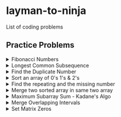 # layman-to-ninja
List of coding problems

## Practice Problems

<details><summary>Fibonacci Numbers</summary>

```Java
package org.example;

import java.util.Arrays;

public class FibonacciNumber {

    public static void main(String[] args) {
        int n = 7;
        // recursive solution
        System.out.println(fib_recursive(n));

        // Dynamic programming
        int[] dp_arr = new int[n+1];
        Arrays.fill(dp_arr, -1);
        System.out.println(fib_memoization(n, dp_arr));
    }

    public static int fib_recursive(int n) {
        // base case
        if(n <= 1) return n;

        // recursive call
        return fib_recursive(n-1) + fib_recursive(n-2);
    }

    public static int fib_memoization(int n, int[] dp) {
        // base case
        if(n <= 1) return n;

        // if dp arr has value; use that
        if(dp[n] != -1) return dp[n];

        // Compute and Memoize the answer
        dp[n] = fib_memoization(n-1, dp) + fib_memoization(n-2, dp);
        return dp[n]; // first memoize; then return
    }

}

```
</details>

<details><summary>Longest Common Subsequence</summary>

##### Description

> A subsequence of a string is a new string generated from the original string with some characters (can be none) deleted without changing the relative order of the remaining characters.
> 
> For example, `"ace"` is a subsequence of `"abcde"`.
> 
> A common subsequence of two strings is a subsequence that is common to both strings.
>
> **Example**<br>
> **Input:** text1 = "abcde", text2 = "ace"
> **Output:** 3  
> **Explanation:** The longest common subsequence is "ace" and its length is 3.

Leetcode Link : [https://leetcode.com/problems/longest-common-subsequence/](https://leetcode.com/problems/longest-common-subsequence/)

##### Recursive Tree

[![](https://mermaid.ink/img/pako:eNp1VNFOwyAU_RWCD9OIZtC9rCYmk0t_QB8xBluqi21Zus7EOP9d2kLHsHYP2849l3s4B_qNc1NonOK3Vu3e0RPIBtlncynxhsORC5D4asQeLBZD1PECjFvoDAALvJwBdKCcADEwXqb_eaX2e9AlMp-6rdQOlduqSi_W67Jcr0luKtOmF8vl8m6ky8aJRjc398dOfWi02CyO6OEvzHuYOvEnPDd1bZqxzMOqxJfX9EriaTEeLAaWDX9h0cNuBgy4OXTIlOjVHJpiagEaTZh6fOFMGix6jnCGzSwrvA2cjkGFmTCXUxACi3MSNA5KsCioLAoKknFU0JIELf6QRLlwOlPoXePM7yCKDJgXHdkvqNc-5wid6ernCOb3F0UQFaIAjihzNswMy9CM9uEoJN6raFMi8ZbFKlwhY5HdIvlHFkO-Y06Z39RqDCuML7TTDl555pybrgire9UUaG-QaW7t8-yPmG2xxT714f4iToAAJYIAI8J-M5L5C33Xs06f8RIjhAmudVurbWFfSN89Yi_Bu661xKn9Waj2Q2LZ_FjeYVeoToti25kWp6Wq9ppgdejM41eTT8DIgq2yb7faoT-_UNVYiw)](https://mermaid.live/edit#pako:eNp1VNFOwyAU_RWCD9OIZtC9rCYmk0t_QB8xBluqi21Zus7EOP9d2kLHsHYP2849l3s4B_qNc1NonOK3Vu3e0RPIBtlncynxhsORC5D4asQeLBZD1PECjFvoDAALvJwBdKCcADEwXqb_eaX2e9AlMp-6rdQOlduqSi_W67Jcr0luKtOmF8vl8m6ky8aJRjc398dOfWi02CyO6OEvzHuYOvEnPDd1bZqxzMOqxJfX9EriaTEeLAaWDX9h0cNuBgy4OXTIlOjVHJpiagEaTZh6fOFMGix6jnCGzSwrvA2cjkGFmTCXUxACi3MSNA5KsCioLAoKknFU0JIELf6QRLlwOlPoXePM7yCKDJgXHdkvqNc-5wid6ernCOb3F0UQFaIAjihzNswMy9CM9uEoJN6raFMi8ZbFKlwhY5HdIvlHFkO-Y06Z39RqDCuML7TTDl555pybrgire9UUaG-QaW7t8-yPmG2xxT714f4iToAAJYIAI8J-M5L5C33Xs06f8RIjhAmudVurbWFfSN89Yi_Bu661xKn9Waj2Q2LZ_FjeYVeoToti25kWp6Wq9ppgdejM41eTT8DIgq2yb7faoT-_UNVYiw)

##### Code

```Java
package org.example;

import java.util.Arrays;

public class LongestCommonSubsequence {

    public static void main(String[] args) {

        // input
        char[] str1 = "ACD".toCharArray();
        char[] str2 = "CED".toCharArray();

        // recursive solution
        System.out.println("Recursive solution: " + lcs_rec(0,0, str1, str2));

        // Dynamic programming solution
        int[][] dp_arr = new int[str1.length][str2.length];
        Arrays.stream(dp_arr).forEach(a -> Arrays.fill(a, -1));
        System.out.println("DP solution: " + lcs_memoization(0, 0, str1, str2, dp_arr));
        Arrays.stream(dp_arr).forEach(a -> Arrays.fill(a, -1));
        System.out.println("DP Top down: " + lcs_topdown(str1.length-1, str2.length-1, str1, str2, dp_arr));
    }

    private static int lcs_rec(int i, int j, char[] str1, char[] str2) {
        // base case
        if(i >= str1.length || j >= str2.length)
            return 0;

        // when both ith and jth char matches
        if(str1[i] == str2[j])
            return 1+lcs_rec(i+1, j+1, str1, str2);

        // when ith and jth char does not match
        int left = lcs_rec(i+1, j, str1, str2);
        int right = lcs_rec(i, j+1, str1, str2);
        return Math.max(left, right);
    }

    // This method solves problem in BottomUp approach as we go from 0..n
    private static int lcs_memoization(int i, int j, char[] str1, char[] str2, int[][] dp) {
        // base case
        if(i >= str1.length || j >= str2.length)
            return 0;

        // if dp arr state has changed, use that value
        if(dp[i][j] != -1)
            return dp[i][j];

        // when both ith and jth char matches
        if(str1[i] == str2[j])
            return dp[i][j] = 1 + lcs_memoization(i+1, j+1, str1, str2, dp);

        // when ith and jth char does not match
        int left = lcs_memoization(i+1, j, str1, str2, dp);
        int right = lcs_memoization(i, j+1, str1, str2, dp);
        return dp[i][j] = Math.max(left, right);
    }

    private static int lcs_topdown(int i, int j, char[] str1, char[] str2, int[][] dp) {
        // base case
        if(i < 0 || j < 0)
            return 0;

        // if dp arr state has changed, use that value
        if(dp[i][j] != -1)
            return dp[i][j];

        // when both ith and jth char matches
        if(str1[i] == str2[j])
            return dp[i][j] = 1 + lcs_memoization(i-1, j-1, str1, str2, dp);

        // when ith and jth char does not match
        int left = lcs_memoization(i-1, j, str1, str2, dp);
        int right = lcs_memoization(i, j-1, str1, str2, dp);
        return dp[i][j] = Math.max(left, right);
    }

}
```

> **Recursive solution:** O(n.2^m), where m is the length of the first string and n is the length of the second string.<br>
> **Dynamic Programming:** O(n*m)
</details>

<details>
<summary>Find the Duplicate Number</summary>

##### Description
> Given array of `n+1` numbers contains `[1,n]` inclusive and there is only single repeated number
>
> Example:
> Input: nums = [1,3,4,2,2]
> Output: 2

Leetcode link: [https://leetcode.com/problems/find-the-duplicate-number/](https://leetcode.com/problems/find-the-duplicate-number/)

Exxplnation video: [https://www.youtube.com/watch?v=32Ll35mhWg0&ab_channel=takeUforward](https://www.youtube.com/watch?v=32Ll35mhWg0&ab_channel=takeUforward)

##### Code

```Java
package org.example;

import java.util.Arrays;
import java.util.NoSuchElementException;

public class FindDuplicateNumber {

    public static void main(String[] args) {
        int[] arr = {1,3,5,2,8,4,7,6,7};
        System.out.println("Optimal solution with linkedlist " +
                "slow and fast pointer :" + findDuplicate(arr));
        System.out.println("Brute force solution with sorting: " + findDuplicate_brute_force(arr));
        System.out.println("Hash frequency count solution: " + findDuplicate_hash_frequency(arr));
    }

    private static int findDuplicate(int[] arr) {
        int slowPtr = arr[0];
        int fastPtr = arr[0];

        do {    // first collision in loop
            slowPtr = arr[slowPtr];
            fastPtr = arr[arr[fastPtr]];
        } while (slowPtr != fastPtr);

        // meet at the start of loop to find duplicate
        fastPtr = arr[0];
        while (slowPtr != fastPtr) {
            slowPtr = arr[slowPtr];
            fastPtr = arr[fastPtr];
        }
        return slowPtr;
    }

    private static int findDuplicate_brute_force(int[] arr) {
        Arrays.sort(arr);
        for(int i=0; i<arr.length-1; i++) {
            if(arr[i] == arr[i+1]) {
                return arr[i];
            }
        }
        throw new NoSuchElementException("No duplicate found");
    }

    private static int findDuplicate_hash_frequency(int[] arr) {
        int[] freq = new int[arr.length];
        Arrays.fill(freq, 0);
        for(int num: arr) {
            freq[num]++;
        }
        for(int i=0; i<freq.length; i++) {
            if(freq[i] == 2)
                return i;
        }
        throw new NoSuchElementException("No duplicate found");
    }
}
```
</details>

<details>
<summary>
Sort an array of 0's 1's & 2's</summary>

##### Description

> Given array of n elements with 0, 1 and 2. Sort the array in single pass.
> 
> This is variation of Dutch National Flag Algorithm using which we can find solution in O(N) time.
> 
> Example:
> 
> Input: nums = [2,0,2,1,1,0]
> 
> Output: [0,0,1,1,2,2]

Leetcode link: [https://leetcode.com/problems/sort-colors/](https://leetcode.com/problems/sort-colors/)

Explnation video: [https://www.youtube.com/watch?v=oaVa-9wmpns&t=412s&ab_channel=takeUforward](https://www.youtube.com/watch?v=oaVa-9wmpns&t=412s&ab_channel=takeUforward)

##### Solution

Dutch National Flag Algorithm

![Color Sort Image - check in resource folder](https://share.sketchpad.app/22/07a-1ebb-1aea9d.png "Color Sort Algo")

##### Code

```Java
package org.example;

import java.util.Arrays;

public class SortColors {

    public static void main(String[] args) {
        int[] arr = {0,0,1,2,0,1,0,1,1,1,2,1,0};
        sortByBruteForce(arr);
        System.out.println();
        sortByCounting(arr);
        System.out.println();
        sortByDutchNationalFlagAlgo(arr);
    }

    private static void swap(int[] arr, int i, int j) {
        int tmp = arr[i];
        arr[i] = arr[j];
        arr[j] = tmp;
    }

    // single pass solution
    private static void sortByDutchNationalFlagAlgo(int[] arr) {
        int low = 0;
        int high = arr.length-1;
        int mid = 0;
        while(mid <= high) {
            switch (arr[mid]) {
                case 0 : {
                    swap(arr, low, mid);
                    low++;
                    mid++;
                    break;
                }
                case 1 : {
                    mid++;
                    break;
                }
                case 2 : {
                    swap(arr, mid, high);
                    high--;
                }
            }
        }
        for(int i: arr) {
            System.out.print(i + " ");
        }
    }

    private static void sortByBruteForce(int[] arr) {
        Arrays.sort(arr);
        for(int i: arr) {
            System.out.print(i + " ");
        }
    }

    // double pass solution O(2N)
    private static void sortByCounting(int[] arr) {
        int cnt_0s = 0;
        int cnt_1s = 0;
        int cnt_2s = 0;
        for(int i: arr) {
            if(i == 0) {
                cnt_0s++;
                continue;
            }
            if(i == 1) {
                cnt_1s++;
                continue;
            }
            cnt_2s++;
        }
        while(cnt_0s != 0 || cnt_1s != 0 || cnt_2s != 0) {
            if(cnt_0s != 0) {
                cnt_0s--;
                System.out.print(0 + " ");
                continue;
            }
            if(cnt_1s != 0) {
                cnt_1s--;
                System.out.print(1 + " ");
                continue;
            }
            cnt_2s--;
            System.out.print(2 + " ");
        }
    }
}
```
</details>

<details>
<summary>
Find the repeating and the missing number
</summary>

##### Description

> Given an unsorted array of size n. Array elements are in the range from 1 to n. One number from set {1, 2, …n} is missing and one number occurs twice in the array. Find these two numbers.
> 
> Example :
> 
> Input: arr[] = {4, 3, 6, 2, 1, 1}
> 
> Output: Missing = 5, Repeating = 1

GFG Problem link: [https://www.geeksforgeeks.org/find-a-repeating-and-a-missing-number/](https://www.geeksforgeeks.org/find-a-repeating-and-a-missing-number/)

Explanation video: [https://www.youtube.com/watch?v=5nMGY4VUoRY&ab_channel=takeUforward](https://www.youtube.com/watch?v=5nMGY4VUoRY&ab_channel=takeUforward)

##### Solution

Method 1 : Sorting

Approach:
Sort the input array. Traverse the array and check for missing and repeating.

Time Complexity: `O(nLogn)`

Note that after sorting, to find missing and repeating number in single pass is not that simple and intuitive. Do check for corner cases. Check the implementation and verify if that indeed find correct result.

![Repeating and missing number algo - check resource folder](https://share.sketchpad.app/22/89a-49a9-d4d5c0.png "Repeating and MissingNumber_sort image")

Code:

Input: `int[] arr = {4, 3, 6, 2, 1, 1};`

```Java
    private static void printTwoNumberBySorting(int[] arr) {
        System.out.println("Print by sorting");
        Arrays.sort(arr);
        for(int idx=1,arr_idx=0 ; arr_idx < arr.length;) {
            if(arr[arr_idx] != idx) {
                if(arr[arr_idx] < idx) {
                    System.out.println("Repeating Number: " + arr[arr_idx]);
                    arr_idx++;
                } else {
                    System.out.println("Missing Number: " + idx);
                    idx++;
                }
            } else {
                idx++;
                arr_idx++;
            }
        }
    }
```

Method 2: Print by Hash Frequency- counting

Time Complexity: O(n)

Auxiliary Space: O(n)

```Java
    private static void printTwoNumberByHashFrequency(int[] arr) {
        System.out.println("Print by hash frequency");
        int[] freq_arr = new int[arr.length+1];
        Arrays.fill(freq_arr, 0);
        for(int num: arr) {
            freq_arr[num]++;
        }
        for(int i=1; i<freq_arr.length; i++) {
            if(freq_arr[i] == 2)
                System.out.println("Repeating Number: " + i);
            if(freq_arr[i] == 0)
                System.out.println("Missing Number: " + i);
        }
    }
```

Method 3: Solve by equation

Approach:

- Let `x` be the missing and `y` be the repeating element.
- Get the sum of all numbers using formula `S = n(n+1)/2`
- Get sum of all number squares `S^2 = n(n+1)(2n+1)/6`
- The above two steps give us two equations, we can solve the equations and get the values of `x` and `y`.

In actual `arr` sum `x` will not be there and `y` will be there twice.

suppose give `arr` = `{2, 3, 3, 1, 4}` => 3 is repeating and 5 is missing 

So, `x - y` = `S - arr_sum` ((1+2+3+4+5) - (2+3+3+1+4))
`x - y` = 5 - 3 = 2

`x^2 - y^2` = `S^2 - arr_square_sum` ((1^2+2^2+3^2+4^2+5^2) - (2^2+3^2+3^2+1^2+4^2))
`(x+y)(x-y)` = 5^2 - 3^2 = 25 - 9 = 16

we can replace `x-y` value in above equation

`x+y` = 16/2 = 8

now,

`x-y` = 2

`x+y` = 8

`2x` = 10, `x` = 5, `y` = 3

Time Complexity: `O(n)`

Code

```Java
    private static void printTwoNumberByEquation(int[] arr) {
        System.out.println("Print by equation");
        int n = arr.length;
        long sum = ((long) n *(n+1))/2;
        long square_sum = (n*(n+1)*((2L *n)+1))/6;

        long arr_sum = Arrays.stream(arr).sum();
        long arr_square_sum = Arrays.stream(arr).map(num -> num * num).sum();

        long x_min_y = sum - arr_sum;
        long x_plus_y = (square_sum - arr_square_sum)/x_min_y;

        long x = (x_plus_y + x_min_y)/2;
        long y = x - x_min_y;
        System.out.println("Repeating Number: " + y);
        System.out.println("Missing Number: " + x);
    }
```

Method 4 : Use XOR operation

> XOR operation return `true` only if either condition is true, not both true and not both false. So, 1 and 0 gives 1 other is 0 and 1 gives 1
>
> Also note, number's XOR with self gives `0` as all bit cancel each other. `3^3 = 0`

Approach:

- Let x and y be the desired output elements.
- Calculate XOR of all the array elements.

`XOR = arr[0]^arr[1]^arr[2]…..arr[n-1]`

- XOR the result with all numbers from 1 to n

`XOR = XOR^1^2^…..^n`

- In the result `XOR`, all elements would nullify each other except `x` and `y`. All the bits that are set in `XOR` will be set in either `x` or `y`. So if we take any set bit (We have chosen the rightmost set bit in code) of `XOR` and divide the elements of the array in two sets – one set of elements with same bit set and other set with same bit not set. By doing so, we will get `x` in one set and `y` in another set. Now if we do XOR of all the elements in first set, we will get `x`, and by doing same in other set we will get `y`.
- We put array elements in 2 buckets based on set bit and then again put all elements from 1...n in 2 buckets. So, each bucket cancel all elements except `x` and `y`. As same number XOR cancel each other and gives 0

First 2 XOR operation is just to find set bit position and we took right most set bit

Time Complexity: `O(5n)` as we iterate 5 times i.e `O(n)`

```Java
    private static void printTwoNumberByXOR(int[] arr) {
        System.out.println("Print by XOR");
        int xor_all = 0;

        // get XOR of all arr elements
        for (int i : arr) {
            xor_all ^= i;
        }

        // XOR the above with numbers from 1 to n
        for(int i=1; i<=arr.length; i++) {
            xor_all ^= i;
        }

        int set_bit_no = xor_all & -xor_all;
        int x = 0;
        int y = 0;

        // now divide arr elements in two baskets based on set bit
        for (int j : arr) {
            if ((j & set_bit_no) != 0) {
                x ^= j;
            } else {
                y ^= j;
            }
        }

        for(int i=1; i<=arr.length; i++) {
            if((i & set_bit_no) != 0) {
                x ^= i;
            } else {
                y ^= i;
            }
        }

        // to figure out which one is missing and which one is repeating
        int x_count = 0;
        for(int num: arr) {
            if(num == x) {
                x_count++;
            }
        }
        if(x_count == 2) {
            System.out.println("Repeating Number: " + x);
            System.out.println("Missing Number: " + y);
        } else {
            System.out.println("Repeating Number: " + y);
            System.out.println("Missing Number: " + x);
        }
    }
```

</details>

<details>
<summary>Merge two sorted array in same two array</summary>

##### Description

> Given two sorted arrays, we need to merge them in O((n+m)*log(n+m)) time with O(1) extra space into a sorted array, when n is the size of the first array, and m is the size of the second array.
> 
> Exmple:
> 
> int[] arr1 = {34,35,36,37};
> 
> int[] arr2 = {3,4,5};
> 
> Output: 
> 3 4 5 34
> 
> 35 36 37

GFG problem link: [https://www.geeksforgeeks.org/efficiently-merging-two-sorted-arrays-with-o1-extra-space/](https://www.geeksforgeeks.org/efficiently-merging-two-sorted-arrays-with-o1-extra-space/)

Explanation video: [https://www.youtube.com/watch?v=hVl2b3bLzBw&t=431s&ab_channel=takeUforward](https://www.youtube.com/watch?v=hVl2b3bLzBw&t=431s&ab_channel=takeUforward)

##### Solution

Approach 1 : Selection sort on both array. As both are sorted; compare element from first array with first element of second array and swap if required and sort second array after every swap to keep both array sorted all the time.

Approach 2 : Shellsort - h-sorted array. Here we used h = n/2 and for odd n value we kept h = n/2 + n%2. Shellsort is extension of Insertion sort only, here we try to compare with h distance element instead of next element in array to reduce inversion pair in array. 

##### Code

```Java
package org.example;

public class MergeTwoArrWithConstantSpace {

    public static void main(String[] args) {
        int[] arr1 = {34,35,36,37};
        int[] arr2 = {3,4,5};
        sortTwoArrWithInsertionSort(arr1, arr2);
        printArray(arr1, arr2);
        int[] arr3 = {34,35,36,37};
        int[] arr4 = {3,4,5};
        sortTwoArrWithGapMethod_shellsort(arr3, arr4);
        printArray(arr3, arr4);
    }

    private static void sortTwoArrWithGapMethod_shellsort(int[] arr1, int[] arr2) {
        int n = arr1.length;
        int m = arr2.length;

        int h = (n+m)/2 + (n+m)%2;
        int i, j;
        while(h > 0) { // h-sort the array to swap long distance element

            // compare ele in first arr
            for(i = 0; i+h < n; i++) {
                if(arr1[i] > arr1[i+h]) {
                    int tmp = arr1[i];
                    arr1[i] = arr1[i+h];
                    arr1[i+h] = tmp;
                }
            }

            // compare ele in second arr
            for(j = h>n ? h-n : 0; i < n && j < m; i++,j++) {
                if(arr1[i] > arr2[j]) {
                    int tmp = arr1[i];
                    arr1[i] = arr2[j];
                    arr2[j] = tmp;
                }
            }

            // if we haven't checked all second arr elements
            if(j < m) {
                for(j = 0; j+h < m; j++) {
                    if(arr2[j] > arr2[j+h]) {
                        int tmp = arr2[j];
                        arr2[j] = arr2[j+h];
                        arr2[j+h] = tmp;
                    }
                }
            }
            h = h == 1 ? 0 : h/2 + h%2; // return 0 for h == 1 else infinite loop
        }
    }

    private static void sortTwoArrWithInsertionSort(int[] arr1, int[] arr2) {
        int n = arr1.length;
        int m = arr2.length;

        // apply Insertion sort logic
        for(int i = 0; i < n; i++) {
            if(arr1[i] > arr2[0]) { // comparing only with first ele as both arrays are sorted
                int tmp = arr1[i];
                arr1[i] = arr2[0];
                arr2[0] = tmp;
            }

            // sort second array if not sorted
            for(int j=1; j < m && arr2[j] < arr2[j-1]; j++) {
                int tmp = arr2[j];
                arr2[j] = arr2[j-1];
                arr2[j-1] = tmp;
            }
        }
    }

    private static void printArray(int[] arr1, int[] arr2) {
        // print the sorted arr 1
        for(int num: arr1) {
            System.out.print(num + " ");
        }
        System.out.println();
        // print the sorted arr 2
        for(int num: arr2) {
            System.out.print(num + " ");
        }
        System.out.println();
    }
}
```
</details>

<details>
<summary>
Maximum Subarray Sum - Kadane's Algo
</summary>

##### Description

> Given an integer array `nums`, find the contiguous subarray (containing at least one number) which has the largest sum and return its sum.
>
> A subarray is a contiguous part of an array.
> 
> Exmaple
> 
> Input: nums = [-2,1,-3,4,-1,2,1,-5,4]
> 
> Output: 6
> 
> Explanation: [4,-1,2,1] has the largest sum = 6.

Leetcode problem link: [https://leetcode.com/problems/maximum-subarray/](https://leetcode.com/problems/maximum-subarray/)

Explanation video : [https://www.youtube.com/watch?v=w_KEocd__20&t=167s&ab_channel=takeUforward](https://www.youtube.com/watch?v=w_KEocd__20&t=167s&ab_channel=takeUforward)

##### Solution

![Kadane's Algorithm](src/main/resources/img/Kadanes-algo.jpeg "Kadane's Algorithm")

##### Code

```Java
package org.example;

public class MaximumSubArraySum {

    public static void main(String[] args) {
        int[] arr = {-2,1,-3,4,-1,2,1,-5,4};
        System.out.println("Maximum subarray sum, Kadane's method: " +
                maxSubArraySum_Kadanes_algo(arr));
        System.out.println("Brute force approach: " +
                maxSubArraySum_bruteforce(arr));
    }

    private static int maxSubArraySum_Kadanes_algo(int[] arr) {
        int sum = 0;
        int max = arr[0];
        for(int num: arr) {
            sum += num;
            if(sum > max) max = sum;
            if(sum < 0) sum = 0;
        }
        return max;
    }

    private static int maxSubArraySum_bruteforce(int[] arr) {
        int max = 0;
        for(int i=0; i<arr.length; i++) {
            int sum = 0;
            for(int j=i; j<arr.length; j++) {
                sum += arr[j];
                max = Math.max(max, sum);
            }
        }
        return max;
    }
}
```
</details>

<details>
<summary>Merge Overlapping Intervals</summary>

##### Description
> Given an array of `intervals` where `intervals[i] = [start, end]`, merge all overlapping intervals, and return an array of the non-overlapping intervals that cover all the intervals in the input.

Example 1

> Input: intervals = [[1,3],[2,6],[8,10],[15,18]]
> 
> Output: [[1,6],[8,10],[15,18]]
> 
> Explanation: Since intervals [1,3] and [2,6] overlaps, merge them into [1,6].

Example 2

> Input: intervals = [[1,4],[4,5]]
> 
> Output: [[1,5]]
> 
> Explanation: Intervals [1,4] and [4,5] are considered overlapping.

Leetcode problem link: [https://leetcode.com/problems/merge-intervals/](https://leetcode.com/problems/merge-intervals/)

Explanation video : [https://www.youtube.com/watch?v=2JzRBPFYbKE&ab_channel=takeUforward](https://www.youtube.com/watch?v=2JzRBPFYbKE&ab_channel=takeUforward)

##### Code

```Java
package org.example;

import java.util.ArrayList;
import java.util.Arrays;
import java.util.Comparator;
import java.util.List;

public class MergeIntervals {

    public static void main(String[] args) {
        int[][] input = {{1,4}, {2,6}, {11,12}, {9,11}, {15,18}, {16,17}};
        int[][] output = mergeInterval(input);
        for(int[] arr : output) {
            System.out.print("(" + arr[0] + "," + arr[1] + ") ");
        }
    }

    private static int[][] mergeInterval(int[][] intervals) {
        List<int[]> result = new ArrayList<>();

        if(intervals == null || intervals.length == 0) {
            return result.toArray(new int[0][]);
        }

        Arrays.sort(intervals, Comparator.comparingInt(a -> a[0]));
        int start = intervals[0][0];
        int end = intervals[0][1];

        for(int[] arr: intervals) {
            if(arr[0] <= end)
                end = Math.max(end, arr[1]);
            else {
                result.add(new int[]{start, end});
                start = arr[0];
                end = arr[1];
            }
        }
        result.add(new int[]{start, end}); // add the last merged pair
        return result.toArray(new int[0][]);
    }
}
```
</details>

<details>
<summary>Set Matrix Zeros</summary>

##### Description

> Given an `m x n` integer matrix `matrix`, if an element is `0`, set its entire row and column to `0`'s.
>
> Example:
> 
> Input: matrix = 
> 
> [[1,1,1],
> 
>  [1,0,1],
> 
>  [1,1,1]]
> 
> Output: 
> 
> [[1,0,1],
> 
> [0,0,0],
> 
> [1,0,1]]

Leetcode problem link: [https://leetcode.com/problems/set-matrix-zeroes/](https://leetcode.com/problems/set-matrix-zeroes/)

Explanation video: [https://www.youtube.com/watch?v=M65xBewcqcI&ab_channel=takeUforward](https://www.youtube.com/watch?v=M65xBewcqcI&ab_channel=takeUforward)

##### Solution

1) Brute-force approach:

- traverse the matrix and check if any element is `0` - set entire row and column elements as -1.
- do not change any other `0` to `-1` while marking row and column
- iterate again and update all `-1` entry to `0`
- we assume given input matrix contains only `+ve` values else instead of `-1` choose any other value which is not present in matrix

![Set Matrix Zero - Brute force solution](src/main/resources/img/SetMatrixZero_bruteForce.png "Brute-force Solution")

Time Complexity: `O(m*n) * O(m+n)`

Space Complexity: O(1)

2) Brute-force optimization approach(with extra space):

 - to optimize further, we take 2 arrays of size rows and columns respectively. 
 - approach will be similar to the solution 1, traverse the `matrix` and for every `0` entry in matrix update `row` and `column` array's respective entry with `-1`.
 - here, we choose `-1` and not `0` as to avoid `row` and `column` array initialization with dummy values. As Java initialize both with `0`s.
 - traverse matrix again and for every index check respective `row` and `column` array entry, if any of them contain value `-1`, set matrix value as `0`

![Set Matrix Zero - Brute force optimal](src/main/resources/img/SetMatrixZero-bruteforce-optimal.png "Brute-force optimization solution")

Time Complexity: `O(n*m) + O(n*m)` = `O(2*n*m)` = `O(n*m)`

Space Complexity: `O(n) + O(m)` for taking 2 extra array

3) Optimal Approach (take those extra space inside matrix 1st row,column):

![Set Matrix Zero - Optimal](src/main/resources/img/SetMatrixZero_optimal.png "Optimal Solution")

Time Complexity: `O(2*n*m)` as we traverse twice

Space Complexity: `O(1)`

##### Code

```Java
package org.example;

import java.util.Arrays;

public class SetMatrixZeroes {

    public static void main(String[] args) {
        int[][] arr_input1 = {
                {1,1,1},
                {1,0,1},
                {1,1,1}
        };
        int[][] arr_input2 = Arrays.stream(arr_input1).map(int[]::clone).toArray(int[][]::new);
        int[][] arr_input3 = Arrays.stream(arr_input1).map(int[]::clone).toArray(int[][]::new);
        setZerosBruteforce(arr_input1);
        printMatrix(arr_input1);
        setZeroBruteforce_optimal(arr_input2);
        printMatrix(arr_input2);
        setZeros(arr_input3);
        printMatrix(arr_input3);
    }

    private static void setZeros(int[][] matrix) {
        boolean top_corner_flag = false;
        for(int i=0; i<matrix.length; i++) {
            if(matrix[i][0] == 0) top_corner_flag = true;
            for(int j=1; j<matrix[i].length; j++)
                if (matrix[i][j] == 0)
                    matrix[i][0] = matrix[0][j] = 0;
        }

        // traverse in reverse order
        for(int i=matrix.length-1; i>=0; i--) {
            for (int j=matrix[i].length-1; j>=1; j--)
                if(matrix[i][0] == 0 || matrix[0][j] == 0)
                    matrix[i][j] = 0;
            if(top_corner_flag) matrix[i][0] = 0;
        }
    }

    private static void setZeroBruteforce_optimal(int[][] matrix) {
        int[] row = new int[matrix.length];
        int[] column = new int[matrix[0].length]; // atleast 1 row will be there as per given constraints

        for(int i=0; i<matrix.length; i++) {
            for(int j=0; j<matrix[i].length; j++) {
                if(matrix[i][j] == 0) {
                    row[i] = -1; column[j] = -1;
                }
            }
        }

        for(int i=0; i<matrix.length; i++) {
            for(int j=0; j<matrix[i].length; j++) {
                if(row[i] == -1 || column[j] == -1)
                    matrix[i][j] = 0;
            }
        }
    }

    private static void setZerosBruteforce(int[][] matrix) {
        for(int i=0; i< matrix.length; i++) {
            for(int j=0; j<matrix[i].length; j++) {
                if(matrix[i][j] == 0) {
                    for(int row=0; row<matrix.length; row++) {
                        if(matrix[row][j] != 0) matrix[row][j] = -1;
                    }
                    for(int col=0; col<matrix[i].length; col++) {
                        if(matrix[i][col] != 0) matrix[i][col] = -1;
                    }
                }
            }
        }

        for(int i=0; i<matrix.length; i++)
            for(int j=0; j<matrix[i].length; j++)
                if(matrix[i][j] == -1) matrix[i][j] = 0;
    }

    private static void printMatrix(int[][] arr) {
        for(int[] a: arr) {
            for(int num: a) {
                System.out.print(num + " ");
            }
            System.out.println();
        }
    }
}
```
</details>